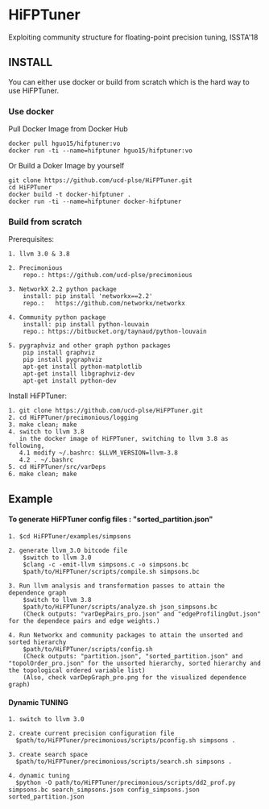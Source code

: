 
# HiFPTuner

Exploiting community structure for floating-point precision tuning, ISSTA'18

## INSTALL

You can either use docker or build from scratch which is the hard way to use HiFPTuner.

### Use docker
Pull Docker Image from Docker Hub

    docker pull hguo15/hifptuner:vo
    docker run -ti --name=hifptuner hguo15/hifptuner:vo
    
Or Build a Doker Image by yourself

    git clone https://github.com/ucd-plse/HiFPTuner.git
    cd HiFPTuner
    docker build -t docker-hifptuner .
    docker run -ti --name=hifptuner docker-hifptuner

### Build from scratch
Prerequisites:

    1. llvm 3.0 & 3.8

    2. Precimonious
        repo.: https://github.com/ucd-plse/precimonious 

    3. NetworkX 2.2 python package
        install: pip install 'networkx==2.2'
        repo.:   https://github.com/networkx/networkx

    4. Community python package
        install: pip install python-louvain
        repo.: https://bitbucket.org/taynaud/python-louvain

    5. pygraphviz and other graph python packages
        pip install graphviz
        pip install pygraphviz
        apt-get install python-matplotlib
        apt-get install libgraphviz-dev
        apt-get install python-dev

Install HiFPTuner:

    1. git clone https://github.com/ucd-plse/HiFPTuner.git
    2. cd HiFPTuner/precimonious/logging
    3. make clean; make
    4. switch to llvm 3.8
       in the docker image of HiFPTuner, switching to llvm 3.8 as following, 
       4.1 modify ~/.bashrc: $LLVM_VERSION=llvm-3.8
       4.2 . ~/.bashrc
    5. cd HiFPTuner/src/varDeps
    6. make clean; make

## Example


#### To generate HiFPTuner config files : "sorted_partition.json"    
    1. $cd HiFPTuner/examples/simpsons
 
    2. generate llvm_3.0 bitcode file
        $switch to llvm 3.0
        $clang -c -emit-llvm simpsons.c -o simpsons.bc
        $path/to/HiFPTuner/scripts/compile.sh simpsons.bc

    3. Run llvm analysis and transformation passes to attain the dependence graph
        $switch to llvm 3.8
        $path/to/HiFPTuner/scripts/analyze.sh json_simpsons.bc
        (Check outputs: "varDepPairs_pro.json" and "edgeProfilingOut.json" for the dependece pairs and edge weights.)

    4. Run Networkx and community packages to attain the unsorted and sorted hierarchy
        $path/to/HiFPTuner/scripts/config.sh
        (Check outputs: "partition.json", "sorted_partition.json" and "topolOrder_pro.json" for the unsorted hierarchy, sorted hierarchy and the topological ordered variable list)
        (Also, check varDepGraph_pro.png for the visualized dependence graph)

#### Dynamic TUNING 
    1. switch to llvm 3.0

    2. create current precision configuration file
      $path/to/HiFPTuner/precimonious/scripts/pconfig.sh simpsons .

    3. create search space
      $path/to/HiFPTuner/precimonious/scripts/search.sh simpsons .

    4. dynamic tuning
      $python -O path/to/HiFPTuner/precimonious/scripts/dd2_prof.py simpsons.bc search_simpsons.json config_simpsons.json sorted_partition.json
